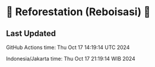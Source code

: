 
# 🌳 Reforestation (Reboisasi) 🌲

## Last Updated

GitHub Actions time: Thu Oct 17 14:19:14 UTC 2024

Indonesia/Jakarta time: Thu Oct 17 21:19:14 WIB 2024

